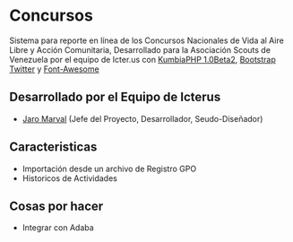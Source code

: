 Concursos
===

Sistema para reporte en línea de los Concursos Nacionales de Vida al Aire Libre y Acción Comunitaria, Desarrollado para la Asociación Scouts de Venezuela por el equipo de Icter.us con [KumbiaPHP 1.0Beta2](http://www.kumbiaphp.com/), [Bootstrap Twitter](http://twitter.github.io/bootstrap/) y [Font-Awesome](http://fortawesome.github.io/Font-Awesome/)

## Desarrollado por el Equipo de Icterus
* [Jaro Marval](jampgold@gmail.com) (Jefe del Proyecto, Desarrollador, Seudo-Diseñador)

## Caracteristicas
* Importación desde un archivo de Registro GPO
* Historicos de Actividades


## Cosas por hacer
* Integrar con Adaba